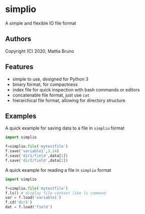 # simplio
A simple and flexible IO file format

## Authors

Copyright (C) 2020, Mattia Bruno 

## Features

 * simple to use, designed for Python 3
 * binary format, for compactness
 * index file for quick inspection with bash commands or editors
 * concatenable file format, just use `cat`
 * hierarchical file format, allowing for directory structure
 
## Examples

A quick example for saving data to a file in `simplio` format

```python
import simplio

f=simplio.file('mytestfile')
f.save('variable1',3.14)
f.save('dir1/field',data[1])
f.save('dir2/field',data[2])
```

A quick example for reading a file in `simplio` format

```python
import simplio

f=simplio.file('mytestfile')
f.ls() # display file content like ls command
var = f.load('variable1')
f.cd('dir1')
dat = f.load('field')
```
